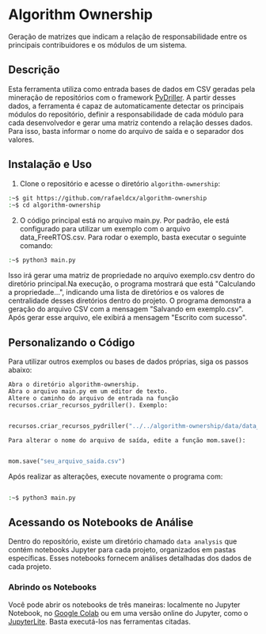 # Algorithm Ownership 

Geração de matrizes que indicam a relação de responsabilidade entre os principais contribuidores e os módulos de um sistema.

## Descrição

Esta ferramenta utiliza como entrada bases de dados em CSV geradas pela mineração de repositórios com o framework [PyDriller](https://github.com/ishepard/pydriller). A partir desses dados, a ferramenta é capaz de automaticamente detectar os principais módulos do repositório, definir a responsabilidade de cada módulo para cada desenvolvedor e gerar uma matriz contendo a relação desses dados. Para isso, basta informar o nome do arquivo de saída e o separador dos valores.

## Instalação e Uso

1. Clone o repositório e acesse o diretório `algorithm-ownership`:

```bash
:~$ git https://github.com/rafaeldcx/algorithm-ownership
:~$ cd algorithm-ownership
```

2. O código principal está no arquivo main.py. Por padrão, ele está configurado para utilizar um exemplo com o arquivo data_FreeRTOS.csv. Para rodar o exemplo, basta executar o seguinte comando:

```bash
:~$ python3 main.py
```
Isso irá gerar uma matriz de propriedade no arquivo exemplo.csv dentro do diretório principal.Na execução, o programa mostrará que está "Calculando a propriedade...", indicando uma lista de diretórios e os valores de centralidade desses diretórios dentro do projeto. O programa demonstra a geração do arquivo CSV com a mensagem "Salvando em exemplo.csv". Após gerar esse arquivo, ele exibirá a mensagem "Escrito com sucesso".

## **Personalizando o Código**

Para utilizar outros exemplos ou bases de dados próprias, siga os passos abaixo:

    Abra o diretório algorithm-ownership.
    Abra o arquivo main.py em um editor de texto.
    Altere o caminho do arquivo de entrada na função recursos.criar_recursos_pydriller(). Exemplo:

```python

recursos.criar_recursos_pydriller("../../algorithm-ownership/data/data_amazon-freertos.csv")
```
    Para alterar o nome do arquivo de saída, edite a função mom.save():

```python

mom.save("seu_arquivo_saida.csv")
```
Após realizar as alterações, execute novamente o programa com:

```bash

:~$ python3 main.py
```

## Acessando os Notebooks de Análise

Dentro do repositório, existe um diretório chamado `data analysis` que contém notebooks Jupyter para cada projeto, organizados em pastas específicas. Esses notebooks fornecem análises detalhadas dos dados de cada projeto.

### Abrindo os Notebooks

Você pode abrir os notebooks de três maneiras: localmente no Jupyter Notebook, no [Google Colab](https://colab.google/) ou em uma versão online do Jupyter, como o [JupyterLite](https://jupyter.org/try-jupyter/lab/). Basta executá-los nas ferramentas citadas.




